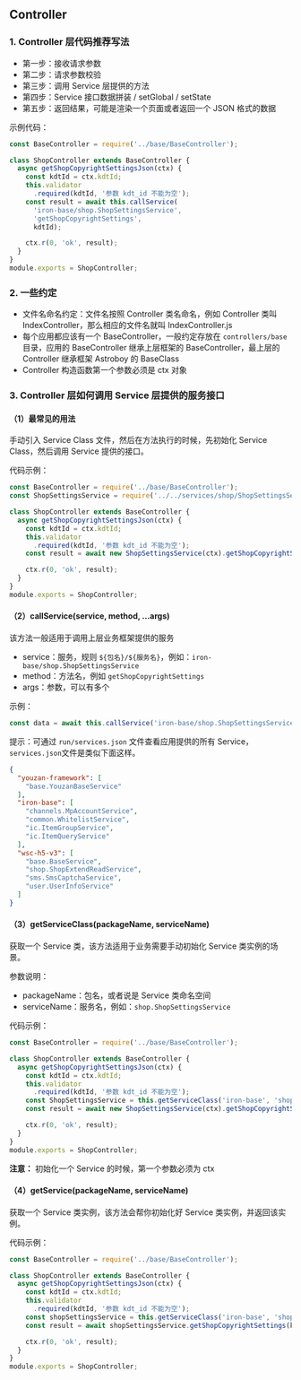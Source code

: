 
## Controller

### 1. Controller 层代码推荐写法

* 第一步：接收请求参数
* 第二步：请求参数校验
* 第三步：调用 Service 层提供的方法
* 第四步：Service 接口数据拼装 / setGlobal / setState
* 第五步：返回结果，可能是渲染一个页面或者返回一个 JSON 格式的数据

示例代码：

```javascript
const BaseController = require('../base/BaseController');

class ShopController extends BaseController {
  async getShopCopyrightSettingsJson(ctx) {
    const kdtId = ctx.kdtId;
    this.validator
      .required(kdtId, '参数 kdt_id 不能为空');
    const result = await this.callService(
      'iron-base/shop.ShopSettingsService',
      'getShopCopyrightSettings',
      kdtId);

    ctx.r(0, 'ok', result);
  }
}
module.exports = ShopController;
```

### 2. 一些约定

* 文件名命名约定：文件名按照 Controller 类名命名，例如 Controller 类叫 IndexController，那么相应的文件名就叫 IndexController.js
* 每个应用都应该有一个 BaseController，一般约定存放在 `controllers/base`目录，应用的 BaseController 继承上层框架的 BaseController，最上层的 Controller  继承框架 Astroboy 的 BaseClass
* Controller 构造函数第一个参数必须是 ctx 对象

### 3. Controller 层如何调用 Service 层提供的服务接口

#### （1）最常见的用法

手动引入 Service Class 文件，然后在方法执行的时候，先初始化 Service Class，然后调用 Service 提供的接口。

代码示例：

```javascript
const BaseController = require('../base/BaseController');
const ShopSettingsService = require('../../services/shop/ShopSettingsService');

class ShopController extends BaseController {
  async getShopCopyrightSettingsJson(ctx) {
    const kdtId = ctx.kdtId;
    this.validator
      .required(kdtId, '参数 kdt_id 不能为空');
    const result = await new ShopSettingsService(ctx).getShopCopyrightSettings(kdtId);

    ctx.r(0, 'ok', result);
  }
}
module.exports = ShopController;
```

#### （2）callService(service, method, ...args)

该方法一般适用于调用上层业务框架提供的服务

* service：服务，规则 `${包名}/${服务名}`，例如：`iron-base/shop.ShopSettingsService`
* method：方法名，例如 `getShopCopyrightSettings`
* args：参数，可以有多个

示例：

```javascript
const data = await this.callService('iron-base/shop.ShopSettingsService', 'getShopCopyrightSettings', kdtId);
```

提示：可通过 `run/services.json` 文件查看应用提供的所有 Service，`services.json`文件是类似下面这样。

```json
{
  "youzan-framework": [
    "base.YouzanBaseService"
  ],
  "iron-base": [
    "channels.MpAccountService",
    "common.WhitelistService",
    "ic.ItemGroupService",
    "ic.ItemQueryService"
  ],
  "wsc-h5-v3": [
    "base.BaseService",
    "shop.ShopExtendReadService",
    "sms.SmsCaptchaService",
    "user.UserInfoService"
  ]
}
```


#### （3）getServiceClass(packageName, serviceName)

获取一个 Service 类，该方法适用于业务需要手动初始化 Service 类实例的场景。

参数说明：

* packageName：包名，或者说是 Service 类命名空间
* serviceName：服务名，例如：`shop.ShopSettingsService`

代码示例：

```javascript
const BaseController = require('../base/BaseController');

class ShopController extends BaseController {
  async getShopCopyrightSettingsJson(ctx) {
    const kdtId = ctx.kdtId;
    this.validator
      .required(kdtId, '参数 kdt_id 不能为空');
    const ShopSettingsService = this.getServiceClass('iron-base', 'shop.ShopSettingsService');
    const result = await new ShopSettingsService(ctx).getShopCopyrightSettings(kdtId);

    ctx.r(0, 'ok', result);
  }
}
module.exports = ShopController;
```

**注意：** 初始化一个 Service 的时候，第一个参数必须为 ctx

#### （4）getService(packageName, serviceName)

获取一个 Service 类实例，该方法会帮你初始化好 Service 类实例，并返回该实例。

代码示例：

```javascript
const BaseController = require('../base/BaseController');

class ShopController extends BaseController {
  async getShopCopyrightSettingsJson(ctx) {
    const kdtId = ctx.kdtId;
    this.validator
      .required(kdtId, '参数 kdt_id 不能为空');
    const shopSettingsService = this.getServiceClass('iron-base', 'shop.ShopSettingsService');
    const result = await shopSettingsService.getShopCopyrightSettings(kdtId);

    ctx.r(0, 'ok', result);
  }
}
module.exports = ShopController;
```